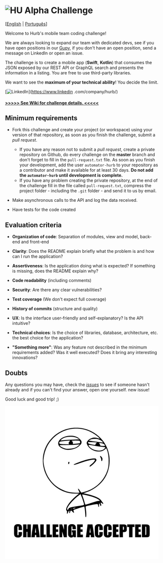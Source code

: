 # <img src="https://avatars1.githubusercontent.com/u/7063040?v=4&s=200.jpg" alt="HU" width="24" /> Alpha Challenge

[[English](README.md) | [Português](README.pt.md)]

Welcome to Hurb's mobile team coding challenge!

We are always looking to expand our team with dedicated devs, see if you have open positions in our [Gupy](https://hurb.gupy.io/), if you don't have an open position, send a message on LinkedIn or open an issue.

The challenge is to create a mobile app (**Swift**, **Kotlin**) that consumes the JSON exposed by our REST API or GraphQL search and presents the information in a listing. You are free to use third-party libraries.

We want to see the **maximum of your technical ability**! You decide the limit.

[<img alt="LinkedIn" src="https://img.shields.io/badge/LinkedIn-0077B5?style=for-the-badge&logo=linkedin&logoColor=white"/>](https://www.linkedin .com/company/hurb/)

#### [>>>>> See Wiki for challenge details. <<<<<](https://github.com/hurbcom/challenge-alpha/wiki)

## Minimum requirements

-   Fork this challenge and create your project (or workspace) using your version of that repository, as soon as you finish the challenge, submit a _pull request_.
    -   If you have any reason not to submit a _pull request_, create a private repository on Github, do every challenge on the **master** branch and don't forget to fill in the `pull-request.txt` file. As soon as you finish your development, add the user `automator-hurb` to your repository as a contributor and make it available for at least 30 days. **Do not add the `automator-hurb` until development is complete.**
    -   If you have any problem creating the private repository, at the end of the challenge fill in the file called `pull-request.txt`, compress the project folder - including the `.git` folder - and send it to us by email.
-   Make asynchronous calls to the API and log the data received.

-   Have tests for the code created

## Evaluation criteria

-   **Organization of code**: Separation of modules, view and model, back-end and front-end

-   **Clarity**: Does the README explain briefly what the problem is and how can I run the application?

-   **Assertiveness**: Is the application doing what is expected? If something is missing, does the README explain why?

-   **Code readability** (including comments)

-   **Security**: Are there any clear vulnerabilities?

-   **Test coverage** (We don't expect full coverage)

-   **History of commits** (structure and quality)

-   **UX**: Is the interface user-friendly and self-explanatory? Is the API intuitive?

-   **Technical choices**: Is the choice of libraries, database, architecture, etc. the best choice for the application?

-   **"Something more"**: Was any feature not described in the minimum requirements added? Was it well executed? Does it bring any interesting innovations?

## Doubts

Any questions you may have, check the [_issues_](https://github.com/HurbCom/challenge-alpha/issues) to see if someone hasn't already and if you can't find your answer, open one yourself. new issue!

Good luck and good trip! ;)

<p align="center">
  <img src="ca.jpg" alt="Challange accepted" />
</p>
